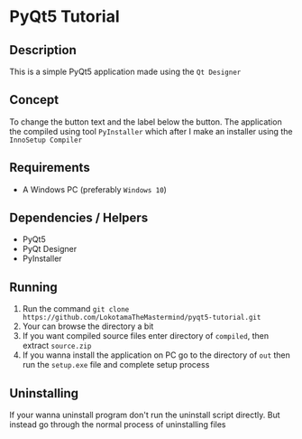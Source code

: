 # PyQt5 Tutorial

## Description

This is a simple PyQt5 application made using the `Qt Designer`

## Concept

To change the button text and the label below the button. The application the compiled using tool `PyInstaller` which after I make an installer using the `InnoSetup Compiler`

## Requirements

- A Windows PC (preferably `Windows 10`)

## Dependencies / Helpers

- PyQt5
- PyQt Designer
- PyInstaller

## Running

1. Run the command `git clone https://github.com/LokotamaTheMastermind/pyqt5-tutorial.git`
2. Your can browse the directory a bit
3. If you want compiled source files enter directory of `compiled`, then extract `source.zip`
4. If you wanna install the application on PC go to the directory of `out` then run the `setup.exe` file and complete setup process

## Uninstalling

If your wanna uninstall program don't run the uninstall script directly. But instead go through the normal process of uninstalling files